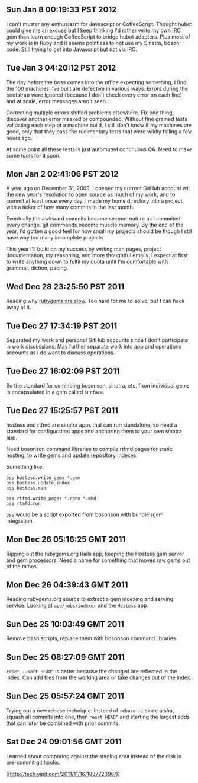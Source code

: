 
## Sun Jan  8 00:19:33 PST 2012

I can't muster any enthusiasm for Javascript or CoffeeScript.  Thought
hubot could give me an excuse but I keep thinking I'd rather write my
own IRC gem than learn enough CoffeeScript to bridge hubot adapters.
Plus most of my work is in Ruby and it seems pointless to not use my
Sinatra, boson code.  Still trying to get into Javascript but not via
IRC.

## Tue Jan  3 04:20:12 PST 2012

The day before the boss comes into the office expecting something, I
find the 100 machines I've built are defective in various ways.  Errors
during the bootstrap were ignored (because I don't check every error on
each line) and at scale, error messages aren't seen.

Correcting multiple errors shifted problems elsewhere.  Fix one thing,
discover another error masked or compounded.  Without fine grained tests
validating each step of a machine build, I still don't know if my
machines are good, only that they pass the rudimentary tests that were
wildly failing a few hours ago.

At some point all these tests is just automated continuous QA.  Need to
make some tools for it soon.

## Mon Jan  2 02:41:06 PST 2012

A year ago on December 31, 2009, I opened my current GitHub account wit
the new year's resolution to open source as much of my work, and to
commit at least once every day.  I made my home directory into a
project with a ticker of how many commits in the last month.

Eventually the awkward commits became second-nature as I commited every
change.  git commands become muscle memory.  By the end of the year, I'd
gotten a good feel for how small my projects should be though I still
have way too many incomplete projects.

This year I'll build on my success by writing man pages, project
documentation, my reasoning, and more thoughtful emails.  I expect at
first to write anything down to fulfil my quota until I'm comfortable
with grammar, diction, pacing.

## Wed Dec 28 23:25:50 PST 2011

Reading why [rubygems are slow][slow-rubygems].  Too hard for me to
solve, but I can hack away at it.

[slow-rubygems]: http://robots.thoughtbot.com/post/2729333530/fetching-source-index-for-http-rubygems-org

## Tue Dec 27 17:34:19 PST 2011

Separated my work and personal GitHub accounts since I don't participate
in work discussions.  May further separate work into app and operations
accounts as I do want to discuss operations.

## Tue Dec 27 16:02:09 PST 2011

So the standard for cominbing bosonson, sinatra, etc. from individual
gems is encapsulated in a gem called `surface`.  

## Tue Dec 27 15:25:57 PST 2011

hostess and rtfmd are sinatra apps that can run standalone, so need a
standard for configuration apps and anchoring them to your own sinatra
app.

Need bosonson command libraries to compile rtfmd pages for static
hosting; to write gems and update repository indexes.

Something like:

    bss hostess.write_gems *.gem
    bss hostess.update_index
    bss hostess.run

    bss rtfmd.write_pages *.ronn *.mkd
    bss rtmfd.run

`bss` would be a script exported from bosonson with bundler/gem
integration.

## Mon Dec 26 05:16:25 GMT 2011

Ripping out the rubygems.org Rails app, keeping the Hostess gem server
and gem processors.  Need a name for something that moves raw gems out
of the mines.

## Mon Dec 26 04:39:43 GMT 2011

Reading rubygems.org source to extract a gem indexing and serving
service.  Looking at `app/jobs/indexer` and the `Hostess` app.

## Sun Dec 25 10:03:49 GMT 2011

Remove bash scripts, replace them with bosonson command libraries.

## Sun Dec 25 08:27:09 GMT 2011

`reset --soft HEAD^` is better because the changed are reflected in the
index.  Can add files from the working area or take changes out of the
index.

## Sun Dec 25 05:57:24 GMT 2011

Trying out a new rebase technique.  Instead of `rebase -i` since a sha,
squash all commits into one, then `reset HEAD^` and starting the largest
adds that can later be combined with prior commits.

## Sat Dec 24 09:01:56 GMT 2011

Learned about comparing against the staging area instead of the disk in
pre-commit git hooks.  

[[http://tech.yipit.com/2011/11/16/183772396/]]

